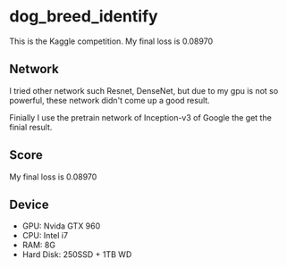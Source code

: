 # dog_breed_identify
This is the Kaggle competition. My final loss is 0.08970
## Network
I tried other network such Resnet, DenseNet, but due to my gpu is not so powerful, these network didn't come up a good result. 

Finially I use the pretrain network of Inception-v3 of Google the get the finial result.

## Score
My final loss is 0.08970

## Device
* GPU: Nvida GTX 960
* CPU: Intel i7
* RAM: 8G
* Hard Disk: 250SSD + 1TB WD
